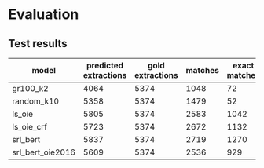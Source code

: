 # Evaluation
## Test results

|  model | predicted extractions | gold extractions | matches | exact matches | prec | rec | F1 |
|-------------- | -------------- | -------------- | -------------- | -------------- | -------------- | -------------- | -------------- | 
| gr100_k2 | 4064 | 5374 | 1048 | 72 | 0.1873 | 0.1042 | 0.1339 | 
| random_k10 | 5358 | 5374 | 1479 | 52 | 0.1787 | 0.1429 | 0.1588 | 
| ls_oie | 5805 | 5374 | 2583 | 1042 | 0.3644 | 0.3781 | 0.3711 | 
| ls_oie_crf | 5723 | 5374 | 2672 | 1132 | 0.3873 | 0.3851 | 0.3862 | 
| srl_bert | 5837 | 5374 | 2719 | 1270 | **0.3936** | **0.4043** | **0.3989** | 
| srl_bert_oie2016 | 5609 | 5374 | 2536 | 929 | 0.3799 | 0.3510 | 0.3649 | 


